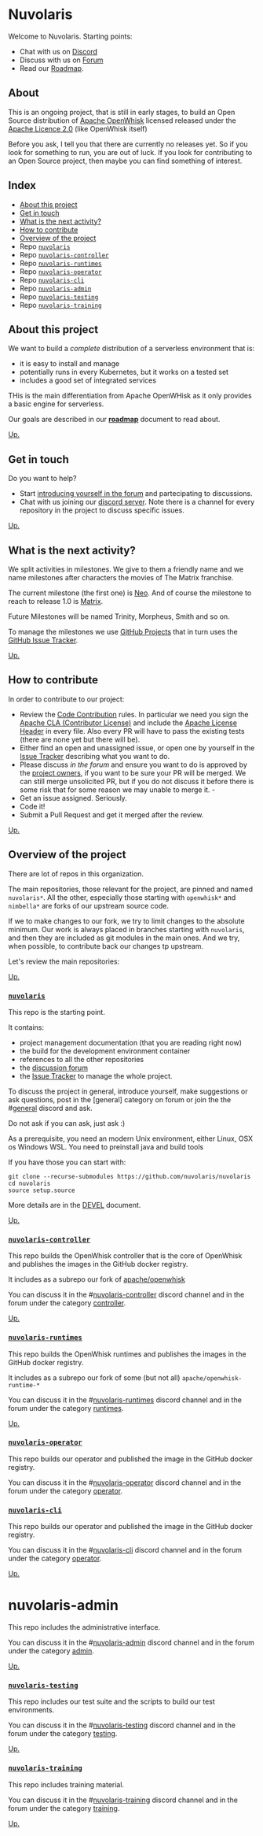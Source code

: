 <!--
  ~ Licensed to the Apache Software Foundation (ASF) under one
  ~ or more contributor license agreements.  See the NOTICE file
  ~ distributed with this work for additional information
  ~ regarding copyright ownership.  The ASF licenses this file
  ~ to you under the Apache License, Version 2.0 (the
  ~ "License"); you may not use this file except in compliance
  ~ with the License.  You may obtain a copy of the License at
  ~
  ~   http://www.apache.org/licenses/LICENSE-2.0
  ~
  ~ Unless required by applicable law or agreed to in writing,
  ~ software distributed under the License is distributed on an
  ~ "AS IS" BASIS, WITHOUT WARRANTIES OR CONDITIONS OF ANY
  ~ KIND, either express or implied.  See the License for the
  ~ specific language governing permissions and limitations
  ~ under the License.
  ~
-->
# Nuvolaris

Welcome to Nuvolaris. Starting points:

- Chat with us on [Discord](https://discord.gg/VSGG7aQ2Ds)
- Discuss with us on [Forum](https://github.com/nuvolaris/nuvolaris/discussions/)
- Read our [Roadmap](ROADMAP.md).

## About

This is an ongoing project, that is still in early stages, to build an Open Source distribution of [Apache OpenWhisk](https://openwhisk.apache.org) licensed released under the [Apache Licence 2.0](LICENSE) (like OpenWhisk itself)

Before you ask, I tell you that there are currently no releases yet. So if you look for something to run, you are out of luck. If you look for contributing to an Open Source project, then maybe you can find something of interest.

## Index

- [About this project](#about-this-project)
- [Get in touch](#get-in-touch)
- [What is the next activity?](#what-is-the-next-activity)
- [How to contribute](#how-to-contribute)
- [Overview of the project](#overview-of-the-project)
- Repo [`nuvolaris`](#nuvolaris-controller)
- Repo [`nuvolaris-controller`](#nuvolaris-controller)
- Repo [`nuvolaris-runtimes`](#nuvolaris-runtimes)
- Repo [`nuvolaris-operator`](#nuvolaris-operator)
- Repo [`nuvolaris-cli`](#nuvolaris-cli)
- Repo [`nuvolaris-admin`](#nuvolaris-admin)
- Repo [`nuvolaris-testing`](#nuvolaris-testing)
- Repo [`nuvolaris-training`](#nuvolaris-training)

##  About this project

We want to build a *complete* distribution of a serverless environment that is:

- it is easy to install and manage
- potentially runs in every Kubernetes, but it works on a tested set
- includes a good set of integrated services

THis is the main differentiation from Apache OpenWHisk as it only provides a basic engine for serverless.

Our goals are described in our [**roadmap**](docs/ROADMAP.md) document to read about.

[Up.](#index)

## Get in touch

Do you want to help?

- Start [introducing yourself in the forum](https://github.com/nuvolaris/nuvolaris/discussions/7) and partecipating to discussions.
- Chat with us joining our [discord server](https://discord.gg/VSGG7aQ2Ds).   Note there is a channel for every repository in the project to discuss specific issues.

[Up.](#index)

## What is the next activity?

We split activities in milestones. We give to them a friendly name and we name milestones after characters the movies of The Matrix franchise. 

 The  current milestone (the first one) is [Neo](docs/Neo.md). And of course the milestone to reach to release 1.0 is [Matrix](docs/Matrix.md).
 
 Future Milestones will be named Trinity, Morpheus, Smith and so on.

To manage the milestones we use [GitHub Projects](https://github.com/nuvolaris/nuvolaris/projects) that in turn uses  the [GitHub Issue Tracker](https://github.com/nuvolaris/nuvolaris/issues).

[Up.](#index)

## How to contribute

In order to contribute to our project:

- Review the [Code Contribution](docs/CONTRIBUTING.md) rules. In particular we need you sign the [Apache CLA (Contributor License)](http://www.apache.org/licenses/#clas) and include the  [Apache License Header](https://www.apache.org/legal/src-headers.html) in every file. Also every PR will have to pass the existing tests (there are none yet but there will be).
- Either find an open and unassigned issue, or open one by yourself in the [Issue Tracker](https://github.com/nuvolaris/nuvolaris/issues) describing what you want to do.
- Please discuss *in the forum*  and ensure you want to do is approved by the [project owners](OWNERS.md), if you want to be sure your PR will be merged. We can still merge unsolicited PR, but if you do not discuss it before there is some risk that for some reason we may unable to merge it. -
- Get an issue assigned. Seriously. 
- Code it!
- Submit a Pull Request and get it merged after the review.

[Up.](#index)

## Overview of the project

There are lot of repos in this organization. 

The main repositories, those relevant  for the project, are  pinned and named `nuvolaris*`.   All the other, especially those starting with `openwhisk*` and `nimbella*` are forks of our upstream source code. 

If we to make changes to our fork, we try to limit changes to the absolute minimum. Our work is always placed in branches starting with `nuvolaris`, and then they are included as git modules in the main ones.  And we try, when possible, to contribute back our changes tp upstream.

Let's review the main repositories:

[Up.](#index)

### [`nuvolaris`](https://github.com/nuvolaris/nuvolaris)

This repo is the starting point.

It contains:

- project management documentation (that you are reading right now)
- the build for the development environment container
- references to all the other repositories
- the [discussion forum](https://github.com/nuvolaris/nuvolaris/discussions)
- the [Issue Tracker](https://github.com/nuvolaris/nuvolaris/issues) to manage the whole project.

To discuss the project in general, introduce yourself, make suggestions or ask questions, post in the [general]   category on forum or join the  the  #[general](https://discord.gg/VSGG7aQ2Ds) discord and ask.

Do not ask if you can ask, just ask :)

As a prerequisite, you need an modern Unix environment, either Linux, OSX os Windows WSL.
You need to preinstall java and build tools

If you have those you can start with:

```
git clone --recurse-submodules https://github.com/nuvolaris/nuvolaris
cd nuvolaris
source setup.source
```

More details are in the [DEVEL](docs/DEVEL.md) document.

[Up.](#index)

### [`nuvolaris-controller`](https://github.com/nuvolaris/nuvolaris-controller)

This repo builds the OpenWhisk controller that is the core of OpenWhisk and publishes the images in the GitHub docker registry.

It includes as a subrepo our fork of [apache/openwhisk](https://github.com/nuvolaris/openwhisk)

You can discuss it in the #[nuvolaris-controller](https://discord.gg/2weUATjvV7) discord channel and in the forum under the category [controller](https://github.com/nuvolaris/nuvolaris/discussions/categories/controller).

[Up.](#index)

### [`nuvolaris-runtimes`](https://github.com/nuvolaris/nuvolaris-runtimes)

This repo builds the OpenWhisk runtimes and publishes the images in the GitHub docker registry.

It includes as a subrepo our fork of some (but not all) `apache/openwhisk-runtime-*`

You can discuss it in the #[nuvolaris-runtimes](https://discord.gg/ZPZZYMG4pS) discord channel and in the forum under the category [runtimes](https://github.com/nuvolaris/nuvolaris/discussions/categories/runtimes).

[Up.](#index)

### [`nuvolaris-operator`](https://github.com/nuvolaris/nuvolaris-operator)

This repo builds our operator and published the image in the GitHub docker registry.

You can discuss it in the #[nuvolaris-operator](https://discord.gg/RzJ4FHR2aR) discord channel and in the forum under the category [operator](https://github.com/nuvolaris/nuvolaris/discussions/categories/operator).

### [`nuvolaris-cli`](https://github.com/nuvolaris/nuvolaris-cli)

This repo builds our operator and published the image in the GitHub docker registry.

You can discuss it in the #[nuvolaris-cli](https://discord.gg/JWqFJJfvED) discord channel and in the forum under the category [operator](https://github.com/nuvolaris/nuvolaris/discussions/categories/cli).


[Up.](#index)

# nuvolaris-admin

This repo includes the administrative interface.

You can discuss it in the #[nuvolaris-admin](https://discord.gg/TfhXXxqXzj) discord channel and in the forum under the category [admin](https://github.com/nuvolaris/nuvolaris/discussions/categories/admin).

[Up.](#index)

### [`nuvolaris-testing`](https://github.com/nuvolaris/nuvolaris-testing)

This repo includes our test suite and the scripts to build our test environments.

You can discuss it in the #[nuvolaris-testing](https://discord.gg/sgXqn9we) discord channel and in the forum under the category [testing](https://github.com/nuvolaris/nuvolaris/discussions/categories/testing).

[Up.](#index)

### [`nuvolaris-training`](https://github.com/nuvolaris/nuvolaris-training)

This repo includes training material.

You can discuss it in the #[nuvolaris-training](https://discord.gg/TeNA2Pa5Nu) discord channel and in the forum under the category [training](https://github.com/nuvolaris/nuvolaris/discussions/categories/training).

[Up.](#index)
